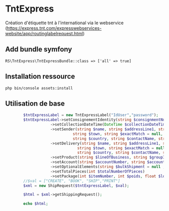 # TntExpress
Création d'étiquette tnt à l'international via le webservice (https://express.tnt.com/expresswebservices-website/app/routinglabelrequest.html)

## Add bundle symfony

`RS\TntExpress\TntExpressBundle::class => ['all' => true]`

## Installation ressource

`php bin/console assets:install`


## Utilisation de base
```php
        $tntExpressLabel = new TntExpressLabel("IdUser","password"); 
        $tntExpressLabel->setConsignementIdentity(string $consignmentNumber, string $customerReference)
                    ->setCollectionDateTime(DateTime $collectionDateTime)
                    ->setSender(string $name, string $addressLine1, string $addressLine2 = null, string $addressLine3 = null, 
                              string $town, string $exactMatch = null, string $province = null, string $postcode = null , 
                              string $country, string $contactName, string $dialCode, string $telephone, string $mail) 
                    ->setDelivery(string $name, string $addressLine1, string $addressLine2 = null, string $addressLine3 = null, 
                                string $town, string $exactMatch = null, string $province = null, string $postcode = null , 
                                string $country, string $contactName, string $dialCode, string $telephone, string $mail)
                    ->setProduct(string $lineOfBusiness, string $groupId, string $subGroupId, string $type, string $option = null)
                    ->setAccount(string $accountNumber, string $accountCountry, string $contactName, string $dialCode, string $mail, string $telephone)
                    ->setOptionalElements(string $bulkShipment = null , string $specialInstructions = null , string $cashAmount = null , string $cashCurrency = null , string $cashType = null , string $customControlled= null, string $termsOfPayment = null)
                    ->setTotalPieces(int $totalNumberOfPieces)
                    ->setPackage(int $itemNumber, int $poids, float $longueur, float $largeur, float $hauteur, string $description); 
        //$val = ["CREATE", "BOOK", "SHIP","PRINT"]
        $xml = new ShipRequest($tntExpressLabel, $val);

        $html = $xml->getShippingRequest();

        echo $html; 
```
